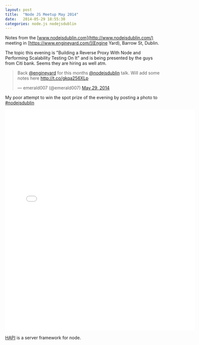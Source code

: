 ```yaml
---
layout: post
title:  "Node JS Meetup May 2014"
date:   2014-05-29 18:55:30
categories: node.js nodejsdublin
---
```


Notes from the [www.nodejsdublin.com](http://www.nodejsdublin.com/) meeting in [https://www.engineyard.com/](Engine Yard), Barrow St, Dublin.

The topic this evening is "Building a Reverse Proxy With Node and Performing Scalability Testing On It" and is being presented by the guys from Citi bank. Seems they are hiring as well atm.

<blockquote class="twitter-tweet" lang="en"><p>Back <a href="https://twitter.com/engineyard">@engineyard</a> for this months <a href="https://twitter.com/nodejsdublin">@nodejsdublin</a> talk. Will add some notes here <a href="http://t.co/gkqa256XLp">http://t.co/gkqa256XLp</a></p>&mdash; emerald007 (@emerald007) <a href="https://twitter.com/emerald007/statuses/472068100268228608">May 29, 2014</a></blockquote>
<script async src="//platform.twitter.com/widgets.js" charset="utf-8"></script>

My poor attempt to win the spot prize of the evening by posting a photo to [#nodejsdublin](https://twitter.com/hashtag/nodejsdublin?src=hash)

<iframe src="//instagram.com/p/olvCKiv8a8/embed/" width="612" height="710" frameborder="0" scrolling="no" allowtransparency="true"></iframe>

[HAPI](http://spumko.github.io/) is a server framework for node.

